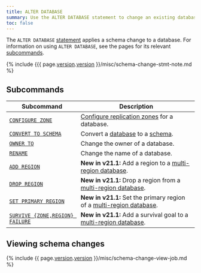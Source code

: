 ```yaml
---
title: ALTER DATABASE
summary: Use the ALTER DATABASE statement to change an existing database.
toc: false
---
```


The `ALTER DATABASE` [statement](sql-statements.html) applies a schema change to a database. For information on using `ALTER DATABASE`, see the pages for its relevant [subcommands](#subcommands).

{% include {{{ page.[version](cluster-settings.html#setting-version).[version](cluster-settings.html#setting-version) }}/misc/schema-change-stmt-note.md %}

## Subcommands

Subcommand | Description
-----------|------------
[`CONFIGURE ZONE`](configure-zone.html) | [Configure replication zones](configure-replication-zones.html) for a database.
[`CONVERT TO SCHEMA`](convert-to-schema.html) |  Convert a [database](create-database.html) to a [schema](sql-name-resolution.html).
[`OWNER TO`](owner-to.html) |  Change the owner of a database.
[`RENAME`](rename-database.html) | Change the name of a database.
[`ADD REGION`](add-region.html) | **New in v21.1:** Add a region to a [multi-region database](multiregion-overview.html).
[`DROP REGION`](drop-region.html) | **New in v21.1:** Drop a region from a [multi-region database](multiregion-overview.html).
[`SET PRIMARY REGION`](set-primary-region.html) | **New in v21.1:** Set the primary region of a [multi-region database](multiregion-overview.html).
[`SURVIVE {ZONE,REGION} FAILURE`](survive-failure.html) | **New in v21.1:** Add a survival goal to a [multi-region database](multiregion-overview.html).

## Viewing schema changes

{% include {{ page.[version](cluster-settings.html#setting-version).[version](cluster-settings.html#setting-version) }}/misc/schema-change-view-job.md %}
